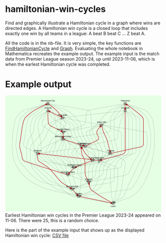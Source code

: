 # hamiltonian-win-cycles
Find and graphically illustrate a Hamiltonian cycle in a graph where wins are directed edges.
A Hamiltonian win cycle is a closed loop that includes exactly one win by all teams in a league: A beat B beat C ... Z beat A.

All the code is in the nb-file. 
It is very simple, the key functions are 
[FindHamiltonianCycle](https://reference.wolfram.com/language/ref/FindHamiltonianCycle.html)
and
[Graph](https://reference.wolfram.com/language/ref/Graph.html).
Evaluating the whole notebook in Mathematica recreates the example output. The example input is the match data from Premier League season 2023-24, up until 2023-11-06, which is when the earlest Hamiltonian cycle was completed.

# Example output

![Example Hamiltonian win cycle graph](https://github.com/tervio/hamiltonian-win-cycles/blob/main/output/eng-tier-1-2023-2024.svg?raw=true)
Earliest Hamiltonian win cycles in the Premier League 2023-24 appeared on 11-06. There were 25, this is a random choice.

Here is the part of the example input that shows up as the displayed Hamiltonian win cycle: 
[CSV file](https://github.com/tervio/hamiltonian-win-cycles/blob/main/output/eng-tier-1-2023-2024.csv)
